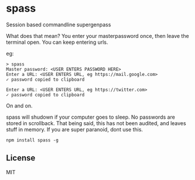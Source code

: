 # spass

Session based commandline supergenpass

What does that mean? You enter your masterpassword once, then leave the terminal open. You can keep entering urls.

eg:

```
> spass
Master password: <USER ENTERS PASSWORD HERE>
Enter a URL: <USER ENTERS URL, eg https://mail.google.com>
✓ password copied to clipboard

Enter a URL: <USER ENTERS URL, eg https://twitter.com>
✓ password copied to clipboard

```
On and on. 

spass will shudown if your computer goes to sleep. No passwords are stored in scrollback. That being said, 
this has not been audited, and leaves stuff in memory. If you are super paranoid, dont use this.



```
npm install spass -g
```

## License

MIT
